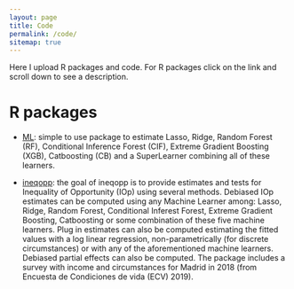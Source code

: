 ```yaml
---
layout: page
title: Code
permalink: /code/
sitemap: true
---
```


Here I upload R packages and code. For R packages click on
the link and scroll down to see a description.

# R packages

  - [ML](https://github.com/joelters/ML):  simple to use package to estimate
   Lasso, Ridge, Random Forest (RF), Conditional Inference Forest (CIF),
   Extreme Gradient Boosting (XGB), Catboosting (CB) and a SuperLearner
   combining all of these learners.

  - [ineqopp](https://github.com/joelters/ineqopp): the goal of ineqopp is to
   provide estimates  and tests for Inequality of Opportunity (IOp) using
   several methods. Debiased IOp estimates can be computed using any Machine
   Learner among: Lasso, Ridge, Random Forest, Conditional Inferest Forest,
   Extreme Gradient Boosting, Catboosting or some combination of these five
   machine learners. Plug in estimates can also be computed estimating the
   fitted values with a log linear regression, non-parametrically (for discrete
   circumstances) or with any of the aforementioned machine learners. Debiased
   partial effects can also be computed. The package includes a survey with
   income and circumstances for Madrid in 2018 (from Encuesta de Condiciones
   de vida (ECV) 2019).
